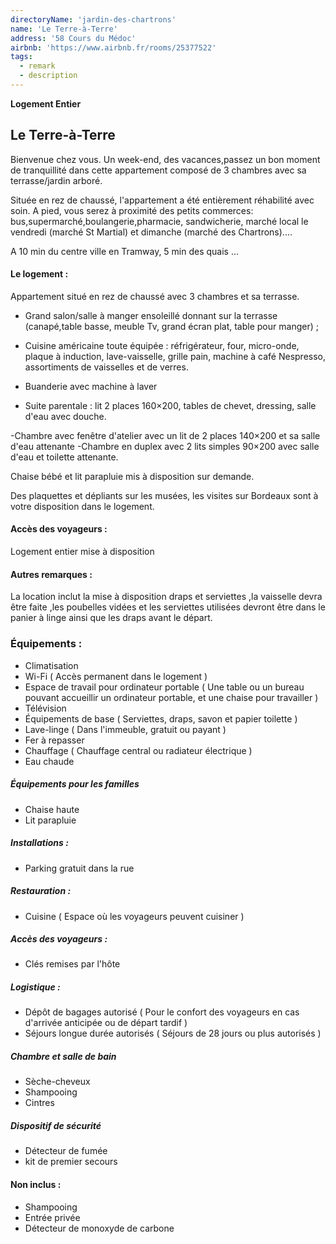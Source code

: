 ```yaml
---
directoryName: 'jardin-des-chartrons'
name: 'Le Terre-à-Terre'
address: '58 Cours du Médoc'
airbnb: 'https://www.airbnb.fr/rooms/25377522'
tags:
  - remark
  - description
---
```


**Logement Entier**

## Le Terre-à-Terre

Bienvenue chez vous.
Un week-end, des vacances,passez un bon moment de tranquillité dans cette appartement composé de 3 chambres avec sa terrasse/jardin arboré.

Située en rez de chaussé, l'appartement a été entièrement réhabilité avec soin.
A pied, vous serez à proximité des petits commerces: bus,supermarché,boulangerie,pharmacie, sandwicherie, marché local le vendredi (marché St Martial) et dimanche (marché des Chartrons)....

A 10 min du centre ville en Tramway, 5 min des quais ...

#### Le logement :

Appartement situé en rez de chaussé avec 3 chambres et sa terrasse.

- Grand salon/salle à manger ensoleillé donnant sur la terrasse (canapé,table basse, meuble Tv, grand écran plat, table pour manger) ;
- Cuisine américaine toute équipée : réfrigérateur, four, micro-onde, plaque à induction, lave-vaisselle, grille pain, machine à café Nespresso, assortiments de vaisselles et de verres.
- Buanderie avec machine à laver

- Suite parentale : lit 2 places 160×200, tables de chevet, dressing, salle d'eau avec douche.

-Chambre avec fenêtre d'atelier avec un lit de 2 places 140×200 et sa salle d'eau attenante
-Chambre en duplex avec 2 lits simples 90×200 avec salle d'eau et toilette attenante.

Chaise bébé et lit parapluie mis à disposition sur demande.

Des plaquettes et dépliants sur les musées, les visites sur Bordeaux sont à votre disposition dans le logement.

#### Accès des voyageurs :

Logement entier mise à disposition

#### Autres remarques :

La location inclut la mise à disposition draps et serviettes ,la vaisselle devra être faite ,les poubelles vidées et les serviettes utilisées devront être dans le panier à linge ainsi que les draps avant le départ.

### Équipements :

- Climatisation
- Wi-Fi ( Accès permanent dans le logement )
- Espace de travail pour ordinateur portable ( Une table ou un bureau pouvant accueillir un ordinateur portable, et une chaise pour travailler )
- Télévision
- Équipements de base ( Serviettes, draps, savon et papier toilette )
- Lave-linge ( Dans l'immeuble, gratuit ou payant )
- Fer à repasser
- Chauffage ( Chauffage central ou radiateur électrique )
- Eau chaude

##### Équipements pour les familles

- Chaise haute
- Lit parapluie

##### Installations :

- Parking gratuit dans la rue

##### Restauration :

- Cuisine ( Espace où les voyageurs peuvent cuisiner )

##### Accès des voyageurs :

- Clés remises par l'hôte

##### Logistique :

- Dépôt de bagages autorisé ( Pour le confort des voyageurs en cas d'arrivée anticipée ou de départ tardif )
- Séjours longue durée autorisés ( Séjours de 28 jours ou plus autorisés )

##### Chambre et salle de bain

- Sèche-cheveux
- Shampooing
- Cintres

##### Dispositif de sécurité

- Détecteur de fumée
- kit de premier secours

#### Non inclus :

- Shampooing
- Entrée privée
- Détecteur de monoxyde de carbone
